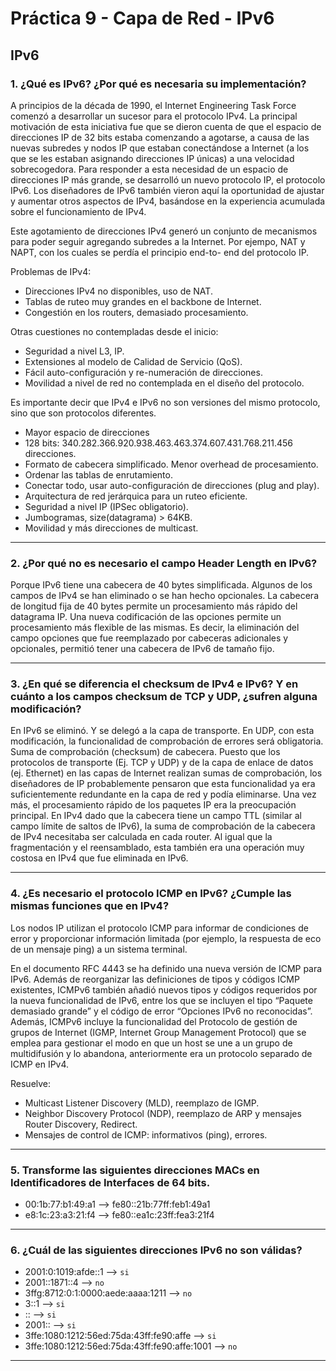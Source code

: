 # Práctica 9 - Capa de Red - IPv6

## IPv6

### 1. ¿Qué es IPv6? ¿Por qué es necesaria su implementación?

A principios de la década de 1990, el Internet Engineering Task Force comenzó a desarrollar un sucesor para el protocolo IPv4. La principal motivación de esta iniciativa fue que se dieron cuenta de que el espacio de direcciones IP de 32 bits estaba comenzando a agotarse, a causa de las nuevas subredes y nodos IP que estaban conectándose a Internet (a los que se les estaban asignando direcciones IP únicas) a una velocidad sobrecogedora. Para responder a esta necesidad de un espacio de direcciones IP más grande, se desarrolló un nuevo protocolo IP, el protocolo IPv6. Los diseñadores de IPv6 también vieron aquí la oportunidad de ajustar y aumentar otros aspectos de IPv4, basándose en la experiencia acumulada sobre el funcionamiento de IPv4.

Este agotamiento de direcciones IPv4 generó un conjunto de mecanismos para poder seguir
agregando subredes a la Internet. Por ejempo, NAT y NAPT, con los cuales se perdía el
principio end-to- end del protocolo IP.

Problemas de IPv4:

* Direcciones IPv4 no disponibles, uso de NAT.
* Tablas de ruteo muy grandes en el backbone de Internet.
* Congestión en los routers, demasiado procesamiento.

Otras cuestiones no contempladas desde el inicio:

* Seguridad a nivel L3, IP.
* Extensiones al modelo de Calidad de Servicio (QoS).
* Fácil auto-configuración y re-numeración de direcciones.
* Movilidad a nivel de red no contemplada en el diseño del protocolo.

Es importante decir que IPv4 e IPv6 no son versiones del mismo protocolo, sino que son protocolos diferentes.

* Mayor espacio de direcciones 
* 128 bits: 340.282.366.920.938.463.463.374.607.431.768.211.456 direcciones. 
* Formato de cabecera simplificado. Menor overhead de procesamiento. 
* Ordenar las tablas de enrutamiento. 
* Conectar todo, usar auto-configuración de direcciones (plug and play). 
* Arquitectura de red jerárquica para un ruteo eficiente. 
* Seguridad a nivel IP (IPSec obligatorio). 
* Jumbogramas, size(datagrama) > 64KB. 
* Movilidad y más direcciones de multicast.

---

### 2. ¿Por qué no es necesario el campo Header Length en IPv6?

Porque IPv6 tiene una cabecera de 40 bytes simplificada. Algunos de los campos de IPv4 se han eliminado o se han hecho opcionales. La cabecera de longitud fija de 40 bytes permite un procesamiento más rápido del datagrama IP. Una nueva codificación de las opciones permite un procesamiento más flexible de las mismas. Es decir, la eliminación del campo opciones que fue reemplazado por cabeceras adicionales y opcionales, permitió tener una cabecera de IPv6 de tamaño fijo.

---

### 3. ¿En qué se diferencia el checksum de IPv4 e IPv6? Y en cuánto a los campos checksum de TCP y UDP, ¿sufren alguna modificación?

En IPv6 se eliminó. Y se delegó a la capa de transporte. En UDP, con esta modificación, la funcionalidad de comprobación de errores será obligatoria.
Suma de comprobación (checksum) de cabecera. Puesto que los protocolos de transporte (Ej. TCP y UDP) y de la capa de enlace de datos (ej. Ethernet) en las capas de Internet realizan sumas de comprobación, los diseñadores de IP probablemente pensaron que esta funcionalidad ya era suficientemente redundante en la capa de red y podía eliminarse. Una vez más, el procesamiento rápido de los paquetes IP era la preocupación principal. En IPv4 dado que la cabecera tiene un campo TTL (similar al campo límite de saltos de IPv6), la suma de comprobación de la cabecera de IPv4 necesitaba ser calculada en cada router. Al igual que la fragmentación y el reensamblado, esta también era una operación muy costosa en IPv4 que fue eliminada en IPv6.

---

### 4. ¿Es necesario el protocolo ICMP en IPv6? ¿Cumple las mismas funciones que en IPv4?

Los nodos IP utilizan el protocolo ICMP para informar de condiciones de error y proporcionar información limitada (por ejemplo, la respuesta de eco de un mensaje ping) a un sistema terminal.

En el documento RFC 4443 se ha definido una nueva versión de ICMP para IPv6. Además de reorganizar las definiciones de tipos y códigos ICMP existentes, ICMPv6 también añadió nuevos tipos y códigos requeridos por la nueva funcionalidad de IPv6, entre los que se incluyen el tipo “Paquete demasiado grande” y el código de error “Opciones IPv6 no reconocidas”. Además, ICMPv6 incluye la funcionalidad del Protocolo de gestión de grupos de Internet (IGMP, Internet Group Management Protocol) que se emplea para gestionar el modo en que un host se une a un grupo de multidifusión y lo abandona, anteriormente era un protocolo separado de ICMP en IPv4.

Resuelve:

* Multicast Listener Discovery (MLD), reemplazo de IGMP.
* Neighbor Discovery Protocol (NDP), reemplazo de ARP y mensajes Router Discovery, Redirect.
* Mensajes de control de ICMP: informativos (ping), errores.

---

### 5. Transforme las siguientes direcciones MACs en Identificadores de Interfaces de 64 bits.

* 00:1b:77:b1:49:a1 --> fe80::21b:77ff:feb1:49a1
* e8:1c:23:a3:21:f4 --> fe80::ea1c:23ff:fea3:21f4

---

### 6. ¿Cuál de las siguientes direcciones IPv6 no son válidas?

* 2001:0:1019:afde::1 --> `si`
* 2001::1871::4 --> `no`
* 3ffg:8712:0:1:0000:aede:aaaa:1211 --> `no`
* 3::1 --> `si`
* :: --> `si`
* 2001:: --> `si`
* 3ffe:1080:1212:56ed:75da:43ff:fe90:affe --> `si`
* 3ffe:1080:1212:56ed:75da:43ff:fe90:affe:1001 --> `no`

---


